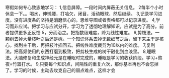 寒假如何专心致志地学习：
1,信息屏障。一段时间内屏蔽无关信息。
2每半个小时休息一下。。喝水，伸懒腰，打哈欠，闭目，活动眼球，然后继续。 
3,记录学习进度。没有进度条的坚持是消磨信心的。思维导图或者表格都可以记录进度。
4,学习而非应试。把学习与应试分开，学习为了透彻地理解知识，应试是为了高分。前者提供更多正反馈
5，分而治之。把指数级难度，降为线性难度。 
6,剪枝法。一颗树去掉大量枝叶之后还是树。一个知识体系去掉无数细节之后，留下来主干是核心。找到主干后，再把枝叶插回去。把线性难度裁剪为10以内的难度。
7,复利法。把高频使用的东西打磨到极致，把剪枝生成的树干融化到血液里。
8,睡眠法。大脑修复和生成神经元是在睡眠时完成的，睡眠是学习的收获阶段。学习+熬夜=竹篮打水。
9,只要每个知识点，间隔性的重复六次，那你基本再也不会忘掉了。学习的时候，主动去攻克自己的弱点难点，这样才会

